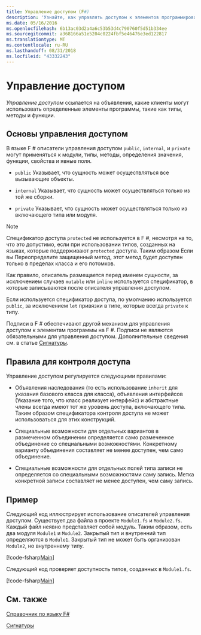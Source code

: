 ```yaml
---
title: Управление доступом (F#)
description: 'Узнайте, как управлять доступом к элементов программирования, таких как типы, методы и функции, в языке F #.'
ms.date: 05/16/2016
ms.openlocfilehash: 6b13ac03d2a4a6c53b53d4c790760f5d51b334ee
ms.sourcegitcommit: a368166a51e5204c0224fbf5e46476e3ed122817
ms.translationtype: MT
ms.contentlocale: ru-RU
ms.lasthandoff: 08/31/2018
ms.locfileid: "43332243"
---
```

# <a name="access-control"></a>Управление доступом

*Управление доступом* ссылается на объявления, какие клиенты могут использовать определенные элементы программы, такие как типы, методы и функции.

## <a name="basics-of-access-control"></a>Основы управления доступом
В языке F # описатели управления доступом `public`, `internal`, и `private` могут применяться к модули, типы, методы, определения значения, функции, свойства и явные поля.

- `public` Указывает, что сущность может осуществляться все вызывающие объекты.

- `internal` Указывает, что сущность может осуществляться только из той же сборки.

- `private` Указывает, что сущность может осуществляться только из включающего типа или модуля.

>[!NOTE] 
Спецификатор доступа `protected` не используется в F #, несмотря на то, что это допустимо, если при использовании типов, созданных на языках, которые поддерживают `protected` доступа. Таким образом Если вы Переопределите защищенный метод, этот метод будет доступен только в пределах класса и его потомков.

Как правило, описатель размещается перед именем сущности, за исключением случаев `mutable` или `inline` используется спецификатор, в которые записываются после описателя управления доступом.

Если используется спецификатор доступа, по умолчанию используется `public`, за исключением `let` привязки в типе, которые всегда `private` к типу.

Подписи в F # обеспечивают другой механизм для управления доступом к элементам программы на F #. Подписи не являются обязательными для управления доступом. Дополнительные сведения см. в статье [Сигнатуры](signatures.md).

## <a name="rules-for-access-control"></a>Правила для контроля доступа
Управление доступом регулируется следующими правилами:

- Объявления наследования (то есть использование `inherit` для указания базового класса для класса), объявления интерфейсов (Указание того, что класс реализует интерфейс) и абстрактные члены всегда имеют тот же уровень доступа, включающего типа. Таким образом спецификатора контроля доступа не может использоваться для этих конструкций.

- Специальные возможности для отдельных вариантов в размеченном объединении определяется само размеченное объединение со специальными возможностями. Конкретному варианту объединения составляет не менее доступен, чем само объединение.

- Специальные возможности для отдельных полей типа записи не определяется со специальными возможностями саму запись. Метка конкретной записи составляет не менее доступен, чем саму запись.

## <a name="example"></a>Пример
Следующий код иллюстрирует использование описателей управления доступом. Существует два файла в проекте `Module1.fs` и `Module2.fs`. Каждый файл неявно представляет собой модуль. Таким образом, есть два модуля `Module1` и `Module2`. Закрытый тип и внутренний тип определяются в `Module1`. Закрытый тип не может быть организован `Module2`, но внутреннему типу.

[!code-fsharp[Main](../../../samples/snippets/fsharp/access-control/snippet1.fs)]
    
Следующий код проверяет доступность типов, созданных в `Module1.fs`.

[!code-fsharp[Main](../../../samples/snippets/fsharp/access-control/snippet2.fs)]
    
## <a name="see-also"></a>См. также
[Справочник по языку F#](index.md)

[Сигнатуры](signatures.md)
